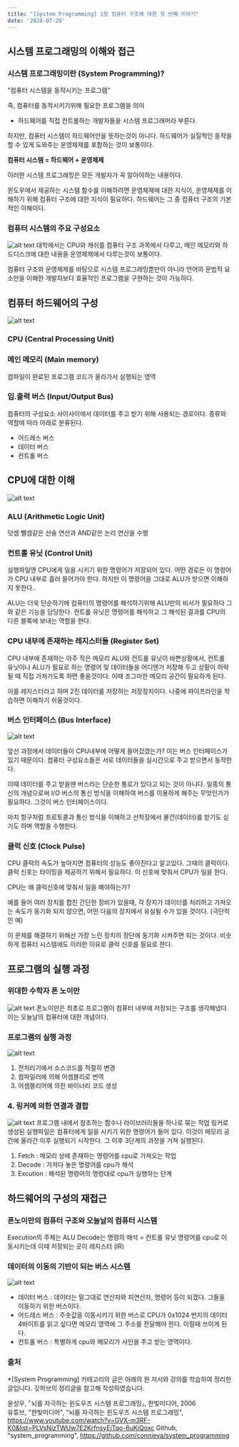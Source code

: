 ```yaml
---
title: "[System Programming] 1장 컴퓨터 구조에 대한 첫 번째 이야기"
date: '2024-07-29'
---
```

## 시스템 프로그래밍의 이해와 접근
### 시스템 프로그래밍이란 (System Programming)?
"컴퓨터 시스템을 동작시키는 프로그램"

즉, 컴퓨터를 동작시키기위해 필요한 프로그램을 의미

* 하드웨어를 직접 컨트롤하는 개발자들을 시스템 프로그래머라 부른다.

하지만, 컴퓨터 시스템이 하드웨어만을 뜻하는것이 아니다. 하드웨어가 실질적인 동작을 할 수 있게 도와주는 운영체제를 포함하는 것이 보통이다. 

__컴퓨터 시스템 = 하드웨어 + 운영체제__

이러한 시스템 프로그래밍은 모든 개발자가 꼭 알아야하는 내용이다.

윈도우에서 제공하는 시스템 함수를 이해하려면 운영체제에 대한 지식이, 운영체제를 이해하기 위해 컴퓨터 구조에 대한 지식이 필요하다. 하드웨어는 그 중 컴퓨터 구조의 기본적인 이해이다.

### 컴퓨터 시스템의 주요 구성요소
![alt text](image.png)
대학에서는 CPU와 캐쉬를 컴퓨터 구조 과목에서 다루고,
메인 메모리와 하드디스크에 대한 내용을 운영체제에서 다루는것이 보통이다.

컴퓨터 구조와 운영체제를 바탕으로 시스템 프로그래밍뿐만이 아니라 언어의 문법적 요소만을 이해한 개발자보다 효율적인 프로그램을 구현하는 것이 가능하다.

## 컴퓨터 하드웨어의 구성
![alt text](image-1.png)

### CPU (Central Processing Unit)
### 메인 메모리 (Main memory)
컴파일이 완료된 프로그램 코드가 올라가서 실행되는 영역
### 입.출력 버스 (Input/Output Bus)
컴퓨터의 구성요소 사이사이에서 데이터를 주고 받기 위해 사용되는 경로이다. 종류와 역할에 따라 아래로 분류된다.
- 어드레스 버스
- 데이터 버스
- 컨트롤 버스

## CPU에 대한 이해
![alt text](image-2.png)

### ALU (Arithmetic Logic Unit)
덧셈 뺄셈같은 산술 연산과 AND같은 논리 연산을 수행

### 컨트롤 유닛 (Control Unit)
실행파일엔 CPU에게 일을 시키기 위한 명령어가 저장되어 있다. 어떤 경로든 이 명령어가 CPU 내부로 흘러 들어가야 한다. 하지만 이 명령어을 그대로 ALU가 받으면 이해하지 못한다..

ALU는 더욱 단순하기에 컴퓨터의 명령어를 해석하기위해 ALU만의 비서가 필요하다 그와 같은 기능을 담당한다.
컨트롤 유닛은 명령어를 해석하고 그 해석된 결과를 CPU의 다른 블록에 보내는 역할을 한다.

### CPU 내부에 존재하는 레지스터들 (Register Set)
CPU 내부에 존재하는 아주 작은 메모리
ALU와 컨트롤 유닛이 바쁜상황에서, 컨트롤 유닛이나 ALU가 필요로 하는 명령어 및 데이터들을 어디엔가 저장해 두고 상황이 허락될 때 직접 가져가도록 하면 좋을것이다. 이때 조그마한 메모리 공간이 필요하게 된다.

이를 레지스터라고 하며 2진 데이터를 저장하는 저장장치이다. 나중에 파이프라인을 학습하면 이해하기 쉬울것이다.

### 버스 인터페이스 (Bus Interface)
![alt text](image-3.png)

앞선 과정에서 데이터들이 CPU내부에 어떻게 들어갔겠는가? 이는 버스 인터페이스가 있기 때문이다.
컴퓨터 구성요소들은 서로 데이터들을 실시간으로 주고 받으면서 동작한다. 

이때 데이터를 주고 받을땐 버스라는 단순한 통로가 있다고 되는 것이 아니다. 일종의 통신의 개념으로써 I/O 버스의 통신 방식을 이해하여 버스를 이용하게 해주는 무엇인가가 필요하다. 그것이 버스 인터페이스이다.

마치 항구처럼 프로토콜과 통신 방식을 이해하고 선착장에서 물건(데이터)를 받기도 싣기도 하며 역할을 수행한다.

### 클럭 신호 (Clock Pulse)
CPU 클럭의 속도가 높아지면 컴퓨터의 성능도 좋아진다고 알고있다. 그때의 클럭이다.
클럭 신호는 타이밍을 제공하기 위해서 필요하다. 이 신호에 맞춰서 CPU가 일을 한다.

CPU는 왜 클럭신호에 맞춰서 일을 해야하는가?

예를 들어 여러 장치를 합친 간단한 장비가 있을때, 각 장치가 데이터를 처리하고 가져오는 속도가 동기화 되지 않으면, 어떤 다음의 장치에서 유실될 수가 있을 것이다. (극단적인 예)

이 문제를 해결하기 위해선 가장 느린 장치의 장단에 동기화 시켜주면 되는 것이다. 비슷하게 컴퓨터 시스템에도 이러한 이유로 클럭 신호를 필요로 한다.

## 프로그램의 실행 과정

###  위대한 수학자 폰 노이만
![alt text](image-4.png)
폰노이만은 최초로 프로그램이 컴퓨터 내부에 저장되는 구조를 생각해냈다. 이는 오늘날의 컴퓨터에 대한 개념이다.
    
### 프로그램의 실행 과정
![alt text](image-5.png)
1. 전처리기에서 소스코드를 적절히 변경
2. 컴파일러에 의해 어셈블리로 번역
3. 어셈블리어에 의한 바이너리 코드 생성
### 4. 링커에 의한 연결과 결합
![alt text](image-6.png)
프로그램 내에서 참조하는 함수나 라이브러리들을 하나로 묶는 작업
링커로 생성된 실행파일은 컴퓨터에게 일을 시키기 위한 명령어가 들어 있다. 이것이 메모리 공간에 올라간 이후 실행되기 시작한다.
그 이후 3단계의 과정을 거쳐 실행된다.

1. Fetch : 메모리 상에 존재하는 명령어를 cpu로 가져오는 작업
2. Decode : 가져다 놓은 명령어를 cpu가 해석
3. Excution : 해석된 명령어의 명령대로 cpu가 실행하는 단계
    
## 하드웨어의 구성의 재접근
### 폰노이만의 컴퓨터 구조와 오늘날의 컴퓨터 시스템
Execution의 주체는 ALU
Decode는 명령의 해석 = 컨트롤 유닛
명령어를 cpu로 이동시키는데 이때 저장되는 곳이 레지스터 (IR)

### 데이터의 이동의 기반이 되는 버스 시스템
![alt text](image-7.png)
- 데이터 버스 : 데이터는 말그대로 연산자와 피연산자, 명령어 등이 되겠다. 그들을 이동하기 위한 버스이다.
- 어드레스 버스 : 주솟값을 이동시키기 위한 버스로 CPU가 0x1024 번지의 데이터 4바이트를 읽고 싶다면 메모리 영역에 그 주소를 전달해야 한다. 이럴때 쓰이게 된다.
- 컨트롤 버스 : 특별하게 cpu와 메모리가 사인을 주고 받는 영역이다.

### 출처
*[System Programming] 카테고리의 글은 아래의 원 저서와 강의를 학습하여 정리한 글입니다. 깃허브의 정리글을 참고해 작성하였습니다.

윤성우,  ⌜뇌를 자극하는 윈도우즈 시스템 프로그래밍⌟, 한빛미디어, 2006  
유튜브, "한빛미디어", "뇌를 자극하는 윈도우즈 시스템 프로그래밍", https://www.youtube.com/watch?v=GVX-m3RF-K0&list=PLVsNizTWUw7E2KrfnsyEjTqo-6uKiQoxc
Github, "system_programming", https://github.com/connieya/system_programming